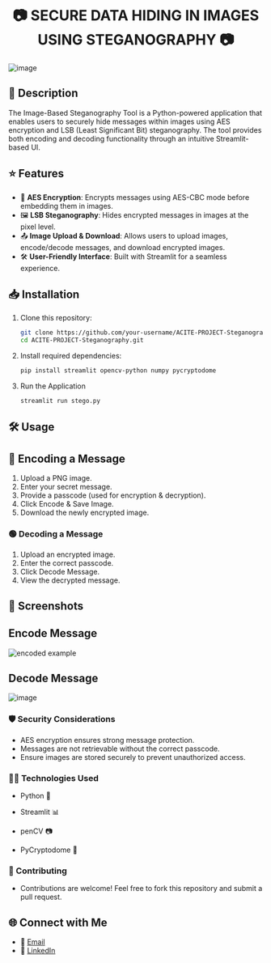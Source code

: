 <h1 align="center"> 📷 SECURE DATA HIDING IN IMAGES USING STEGANOGRAPHY 📷 </h1>

![image](https://github.com/user-attachments/assets/0cf47d73-05cb-4395-bdc8-651e96b7d403)

## 📝 Description
The Image-Based Steganography Tool is a Python-powered application that enables users to securely hide messages within images using AES encryption and LSB (Least Significant Bit) steganography. The tool provides both encoding and decoding functionality through an intuitive Streamlit-based UI.

## ⭐ Features

- 🔐 **AES Encryption**: Encrypts messages using AES-CBC mode before embedding them in images.
- 🖼️ **LSB Steganography**: Hides encrypted messages in images at the pixel level.
- 📤 **Image Upload & Download**: Allows users to upload images, encode/decode messages, and download encrypted images.
- 🛠 **User-Friendly Interface**: Built with Streamlit for a seamless experience.


## 📥 Installation
1. Clone this repository:
   ```sh
   git clone https://github.com/your-username/ACITE-PROJECT-Steganography.git
   cd ACITE-PROJECT-Steganography.git
   ```
2. Install required dependencies:
   ```sh
   pip install streamlit opencv-python numpy pycryptodome
   ```
3. Run the Application
   ```sh
   streamlit run stego.py
   ```
   
## 🛠 Usage
## 🔵 Encoding a Message

1. Upload a PNG image.
2. Enter your secret message.
3. Provide a passcode (used for encryption & decryption).
4. Click Encode & Save Image.
5. Download the newly encrypted image.

### 🟢 Decoding a Message

1. Upload an encrypted image.
2. Enter the correct passcode.
3. Click Decode Message.
4. View the decrypted message.

## 📸 Screenshots

## Encode Message

![encoded example](https://github.com/user-attachments/assets/36eacc75-acf5-4d70-b5f1-24f70589dc59)

## Decode Message

![image](https://github.com/user-attachments/assets/e54e22aa-afcb-41b5-a1f0-e6116f33a867)


### 🛡️ Security Considerations

- AES encryption ensures strong message protection.
- Messages are not retrievable without the correct passcode.
- Ensure images are stored securely to prevent unauthorized access.

### 👨‍💻 Technologies Used

- Python 🐍

- Streamlit 📊

- penCV 📷

- PyCryptodome 🔐

### 🤝 Contributing

- Contributions are welcome! Feel free to fork this repository and submit a pull request.

## 🌐 Connect with Me 

- 📧 [Email](mailto:ligamaniket25@gmail.com)
- 💼 [LinkedIn](www.linkedin.com/in/aniket-ligam-a6573a2b9)


